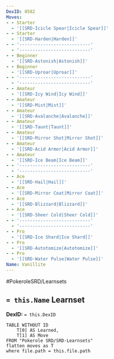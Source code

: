 ```yaml
---
DexID: 0582
Moves:
- - Starter
  - '[[SRD-Icicle Spear|Icicle Spear]]'
- - Starter
  - '[[SRD-Harden|Harden]]'
- - '---------------------------'
  - '---------------------------'
- - Beginner
  - '[[SRD-Astonish|Astonish]]'
- - Beginner
  - '[[SRD-Uproar|Uproar]]'
- - '---------------------------'
  - '---------------------------'
- - Amateur
  - '[[SRD-Icy Wind|Icy Wind]]'
- - Amateur
  - '[[SRD-Mist|Mist]]'
- - Amateur
  - '[[SRD-Avalanche|Avalanche]]'
- - Amateur
  - '[[SRD-Taunt|Taunt]]'
- - Amateur
  - '[[SRD-Mirror Shot|Mirror Shot]]'
- - Amateur
  - '[[SRD-Acid Armor|Acid Armor]]'
- - Amateur
  - '[[SRD-Ice Beam|Ice Beam]]'
- - '---------------------------'
  - '---------------------------'
- - Ace
  - '[[SRD-Hail|Hail]]'
- - Ace
  - '[[SRD-Mirror Coat|Mirror Coat]]'
- - Ace
  - '[[SRD-Blizzard|Blizzard]]'
- - Ace
  - '[[SRD-Sheer Cold|Sheer Cold]]'
- - '---------------------------'
  - '---------------------------'
- - Pro
  - '[[SRD-Ice Shard|Ice Shard]]'
- - Pro
  - '[[SRD-Autotomize|Autotomize]]'
- - Pro
  - '[[SRD-Water Pulse|Water Pulse]]'
Name: Vanillite
---
```


#PokeroleSRD/Learnsets

## `= this.Name` Learnset

**DexID:** `= this.DexID`

```dataview
TABLE WITHOUT ID
    T[0] AS Learned,
    T[1] AS Move
FROM "Pokerole SRD/SRD-Learnsets"
flatten moves as T
where file.path = this.file.path
```
